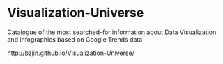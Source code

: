 # Visualization-Universe
Catalogue of the most searched-for information about Data Visualization and infographics based on Google Trends data

http://bzjin.github.io/Visualization-Universe/

